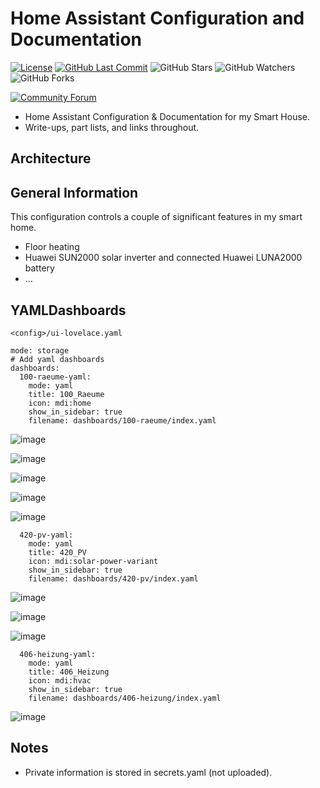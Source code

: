 # Home Assistant Configuration and Documentation

[![License][license-shield]](LICENSE.md) [![GitHub Last Commit][last-commit-shield]][commits] ![GitHub Stars][stars-shield] ![GitHub Watchers][watchers-shield] ![GitHub Forks][forks-shield]

[![Community Forum][forum-shield]][forum]

- Home Assistant Configuration &amp; Documentation for my Smart House.
- Write-ups, part lists, and links throughout.

## Architecture

## General Information

This configuration controls a couple of significant features in my smart home.

- Floor heating
- Huawei SUN2000 solar inverter and connected Huawei LUNA2000 battery
- ...

## YAMLDashboards

`<config>/ui-lovelace.yaml`

```
mode: storage
# Add yaml dashboards
dashboards:
  100-raeume-yaml:
    mode: yaml
    title: 100_Raeume
    icon: mdi:home
    show_in_sidebar: true
    filename: dashboards/100-raeume/index.yaml
```
![image](https://github.com/heinemannj/home-assistant-config/assets/3251642/ada412ce-bb80-4e03-9b6a-cf7c74f3349a)

![image](https://github.com/heinemannj/home-assistant-config/assets/3251642/50baf54d-ae9f-400c-82ef-9ee04917d75a)

![image](https://github.com/heinemannj/home-assistant-config/assets/3251642/2f43982e-ee10-496d-bc7e-aa0162d66bf2)

![image](https://github.com/heinemannj/home-assistant-config/assets/3251642/aeed7ec1-b295-4872-9b81-72358979fe08)

![image](https://github.com/heinemannj/home-assistant-config/assets/3251642/cef2c53a-f39a-4eab-ae40-4318cbcd0d27)

```
  420-pv-yaml:
    mode: yaml
    title: 420_PV
    icon: mdi:solar-power-variant
    show_in_sidebar: true
    filename: dashboards/420-pv/index.yaml
```

![image](https://github.com/heinemannj/home-assistant-config/assets/3251642/1f74c8b3-4caa-4148-bb3c-6f74de71a2fe)

![image](https://github.com/heinemannj/home-assistant-config/assets/3251642/8972daf9-6c6c-45e3-91de-e1f0b95071d0)

![image](https://github.com/heinemannj/home-assistant-config/assets/3251642/77ce04ce-9e0f-4c60-b371-eb90a84724d2)

```
  406-heizung-yaml:
    mode: yaml
    title: 406_Heizung
    icon: mdi:hvac
    show_in_sidebar: true
    filename: dashboards/406-heizung/index.yaml
 ```
![image](https://github.com/heinemannj/home-assistant-config/assets/3251642/d46d9e1c-89e3-47c7-b925-8fb9a69353ab)

## Notes

- Private information is stored in secrets.yaml (not uploaded).

[commits-shield]: https://img.shields.io/github/commit-activity/y/heinemannj/home-assistant-config.svg
[commits]: https://github.com/heinemannj/home-assistant-config/commits/master
[actions-shield]: https://github.com/heinemannj/home-assistant-config/workflows/Home%20Assistant%20CI/badge.svg
[actions]: https://github.com/heinemannj/home-assistant-config/actions
[contributors]: https://github.com/heinemannj/home-assistant-config/graphs/contributors
[discord-shield]: https://img.shields.io/discord/330944238910963714.svg
[discord]: https://discord.gg/c5DvZ4e
[forum-shield]: https://img.shields.io/badge/community-forum-brightgreen.svg
[forum]: https://community.home-assistant.io/?u=heinemannj
[heinemannj]: https://github.com/heinemannj
[travis-shield]: https://travis-ci.org/heinemannj/home-assistant-config.svg?branch=master
[travis]: https://travis-ci.org/heinemannj/home-assistant-config
[home-assistant]: https://home-assistant.io
[issue]: https://github.com/heinemannj/home-assistant-config/issues
[license-shield]: https://img.shields.io/badge/license-MIT-green.svg
[maintenance-shield]: https://img.shields.io/maintenance/yes/2023.svg
[last-commit-shield]: https://img.shields.io/github/last-commit/heinemannj/home-assistant-config.svg
[stars-shield]: https://img.shields.io/github/stars/heinemannj/home-assistant-config.svg?style=social&label=Stars
[forks-shield]: https://img.shields.io/github/forks/heinemannj/home-assistant-config.svg?style=social&label=Forks
[watchers-shield]: https://img.shields.io/github/watchers/heinemannj/home-assistant-config.svg?style=social&label=Watchers
[black-duck-shield]: https://copilot.blackducksoftware.com/github/repos/heinemannj/home-assistant-config/branches/master/badge-risk.svg
[black-duck]: https://copilot.blackducksoftware.com/github/repos/heinemannj/home-assistant-config/branches/master/
